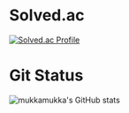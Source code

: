 # Solved.ac
[![Solved.ac Profile](http://mazassumnida.wtf/api/v2/generate_badge?boj=ehdrjs4605)](https://solved.ac/ehdrjs4605/)

# Git Status
![mukkamukka's GitHub stats](https://github-readme-stats.vercel.app/api?username=mukkamukka&show_icons=true&theme=dracula)

<!--
**mukkamukka/mukkamukka** is a ✨ _special_ ✨ repository because its `README.md` (this file) appears on your GitHub profile.

Here are some ideas to get you started:

- 🔭 I’m currently working on ...
- 🌱 I’m currently learning ...
- 👯 I’m looking to collaborate on ...
- 🤔 I’m looking for help with ...
- 💬 Ask me about ...
- 📫 How to reach me: ...
- 😄 Pronouns: ...
- ⚡ Fun fact: ...
